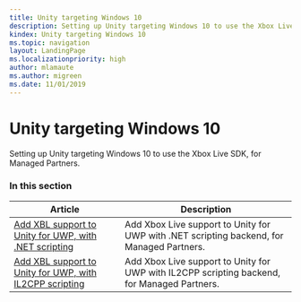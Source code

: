 ```yaml
---
title: Unity targeting Windows 10
description: Setting up Unity targeting Windows 10 to use the Xbox Live SDK, for Managed Partners.
kindex: Unity targeting Windows 10
ms.topic: navigation
layout: LandingPage
ms.localizationpriority: high
author: mlamaute
ms.author: migreen
ms.date: 11/01/2019
---
```


# Unity targeting Windows 10

Setting up Unity targeting Windows 10 to use the Xbox Live SDK, for Managed Partners.


### In this section

| Article | Description |
|---------|-------------|
| [Add XBL support to Unity for UWP, with .NET scripting](live-partner-unity-uwp-net.md) | Add Xbox Live support to Unity for UWP with .NET scripting backend, for Managed Partners. |
| [Add XBL support to Unity for UWP, with IL2CPP scripting](live-partner-unity-uwp-il2cpp.md) | Add Xbox Live support to Unity for UWP with IL2CPP scripting backend, for Managed Partners. |

<!-- 
standard template to fill-in to create the new official article: 
| [Setting up Unity targeting Windows 10](unity-win10-mp.md) | Setting up Unity targeting Windows 10 to use the Xbox Live SDK, for Managed Partners. |
-->
